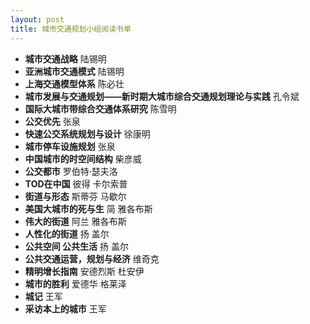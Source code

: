 ```yaml
---
layout: post
title: 城市交通规划小组阅读书单
---
```


- **城市交通战略**    陆锡明
- **亚洲城市交通模式**    陆锡明
- **上海交通模型体系**    陈必壮
- **城市发展与交通规划——新时期大城市综合交通规划理论与实践**    孔令斌
- **国际大城市带综合交通体系研究**    陈雪明
- **公交优先**    张泉
- **快速公交系统规划与设计**    徐康明
- **城市停车设施规划**    张泉
- **中国城市的时空间结构**    柴彦威
- **公交都市**    罗伯特·瑟夫洛
- **TOD在中国**    彼得 卡尔索普
- **街道与形态**    斯蒂芬 马歇尔
- **美国大城市的死与生**    简 雅各布斯
- **伟大的街道**    阿兰 雅各布斯
- **人性化的街道**    扬 盖尔
- **公共空间 公共生活**    扬 盖尔
- **公共交通运营，规划与经济**    维奇克
- **精明增长指南**    安德烈斯 杜安伊
- **城市的胜利**    爱德华 格莱泽
- **城记**    王军
- **采访本上的城市**    王军